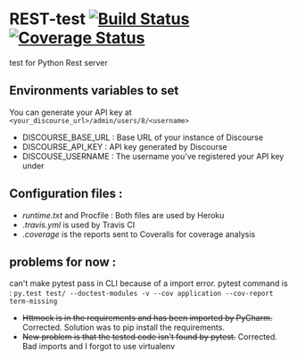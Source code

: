 # REST-test [![Build Status](https://travis-ci.org/carvallegro/REST-test.svg?branch=master)](https://travis-ci.org/carvallegro/REST-test) [![Coverage Status](https://coveralls.io/repos/github/carvallegro/REST-test/badge.svg?branch=master)](https://coveralls.io/github/carvallegro/REST-test?branch=master)

test for Python Rest server

## Environments variables to set

You can generate your API key at `<your_discourse_url>/admin/users/8/<username>`

* DISCOURSE_BASE_URL : Base URL of your instance of Discourse
* DISCOURSE_API_KEY : API key generated by Discourse
* DISCOUSE_USERNAME : The username you've registered your API key under

## Configuration files :
    
* _runtime.txt_ and Procfile : Both files are used by Heroku
* _.travis.yml_ is used by Travis CI
* _.coverage_ is the reports sent to Coveralls for coverage analysis

## __problems for now__ : 
can't make pytest pass in CLI because of a import error. pytest command is : `py.test test/ --doctest-modules -v --cov application --cov-report term-missing`

* ~~Httmock is in the requirements and has been imported by PyCharm.~~ Corrected. Solution was to pip install the requirements.
* ~~New problem is that the tested code isn't found by pytest.~~ Corrected. Bad imports and I forgot to use virtualenv
